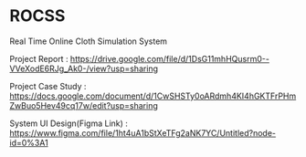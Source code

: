 # ROCSS
Real Time Online Cloth Simulation System

Project Report :
https://drive.google.com/file/d/1DsG11mhHQusrm0--VVeXodE6RJg_Ak0-/view?usp=sharing

Project Case Study :
https://docs.google.com/document/d/1CwSHSTy0oARdmh4KI4hGKTFrPHmZwBuo5Hev49cq17w/edit?usp=sharing

System UI Design(Figma Link) :
https://www.figma.com/file/1ht4uA1bStXeTFg2aNK7YC/Untitled?node-id=0%3A1
